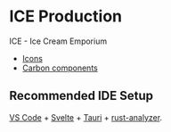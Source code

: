 # ICE Production

ICE - Ice Cream Emporium

* [Icons](https://carbon-icons-svelte.onrender.com/)
* [Carbon components](https://carbon-components-svelte.onrender.com/)

## Recommended IDE Setup

[VS Code](https://code.visualstudio.com/) + [Svelte](https://marketplace.visualstudio.com/items?itemName=svelte.svelte-vscode) + [Tauri](https://marketplace.visualstudio.com/items?itemName=tauri-apps.tauri-vscode) + [rust-analyzer](https://marketplace.visualstudio.com/items?itemName=rust-lang.rust-analyzer).
